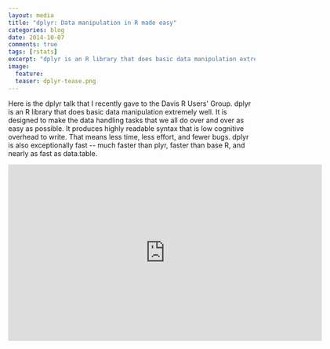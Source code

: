 ```yaml
---
layout: media
title: "dplyr: Data manipulation in R made easy"
categories: blog
date: 2014-10-07 
comments: true
tags: [rstats]
excerpt: "dplyr is an R library that does basic data manipulation extremely well... It produces highly readable syntax that is low cognitive overhead to write."
image:
  feature:
  teaser: dplyr-tease.png
---
```


Here is the dplyr talk that I recently gave to the Davis R Users' Group. dplyr is an R library that does basic data manipulation extremely well. It is designed to make the data handling tasks that we all do over and over as easy as possible. It produces highly readable syntax that is low cognitive overhead to write. That means less time, less effort, and fewer bugs. dplyr is also exceptionally fast -- much faster than plyr, faster than base R, and nearly as fast as data.table. 

<iframe width="640" height="360" src="https://www.youtube.com/embed/KCKBmWsRQko" frameborder="0" allowfullscreen></iframe>
